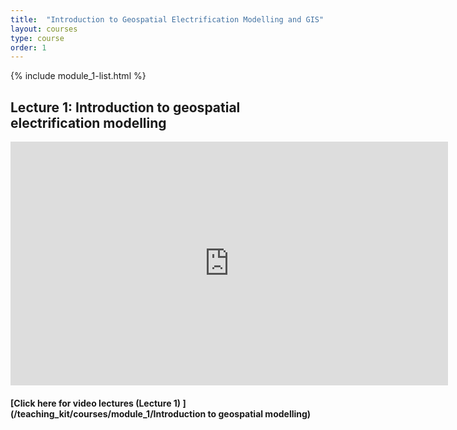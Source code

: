 ```yaml
---
title:  "Introduction to Geospatial Electrification Modelling and GIS"
layout: courses
type: course
order: 1
---
```

{% include module_1-list.html %}

## Lecture 1: Introduction to geospatial electrification modelling
<style>

.responsive-wrap iframe{ max-width: 100%;}

</style>

<iframe src="https://drive.google.com/file/d/1YNws5D-ab0PbpPv3isFVWf0srOIhgulp/preview" frameborder="0" width="700" height="390" allowfullscreen="true" mozallowfullscreen="true" webkitallowfullscreen="true"></iframe>


#### [Click here for video lectures (Lecture 1) ](/teaching_kit/courses/module_1/Introduction to geospatial modelling)


